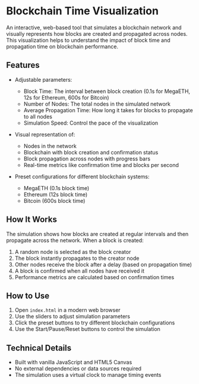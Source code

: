 # Blockchain Time Visualization

An interactive, web-based tool that simulates a blockchain network and visually represents how blocks are created and propagated across nodes. This visualization helps to understand the impact of block time and propagation time on blockchain performance.

## Features

- Adjustable parameters:
  - Block Time: The interval between block creation (0.1s for MegaETH, 12s for Ethereum, 600s for Bitcoin)
  - Number of Nodes: The total nodes in the simulated network
  - Average Propagation Time: How long it takes for blocks to propagate to all nodes
  - Simulation Speed: Control the pace of the visualization

- Visual representation of:
  - Nodes in the network
  - Blockchain with block creation and confirmation status
  - Block propagation across nodes with progress bars
  - Real-time metrics like confirmation time and blocks per second

- Preset configurations for different blockchain systems:
  - MegaETH (0.1s block time)
  - Ethereum (12s block time)
  - Bitcoin (600s block time)

## How It Works

The simulation shows how blocks are created at regular intervals and then propagate across the network. When a block is created:

1. A random node is selected as the block creator
2. The block instantly propagates to the creator node
3. Other nodes receive the block after a delay (based on propagation time)
4. A block is confirmed when all nodes have received it
5. Performance metrics are calculated based on confirmation times

## How to Use

1. Open `index.html` in a modern web browser
2. Use the sliders to adjust simulation parameters
3. Click the preset buttons to try different blockchain configurations
4. Use the Start/Pause/Reset buttons to control the simulation

## Technical Details

- Built with vanilla JavaScript and HTML5 Canvas
- No external dependencies or data sources required
- The simulation uses a virtual clock to manage timing events
